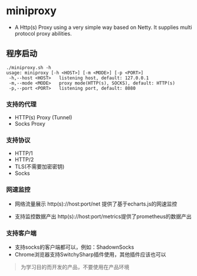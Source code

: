 # miniproxy
- A Http(s) Proxy using a very simple way based on Netty. It supplies
multi protocol proxy abilities.

## 程序启动
```
./miniproxy.sh -h
usage: miniproxy [-h <HOST>] [-m <MODE>] [-p <PORT>]
 -h,--host <HOST>   listening host, default: 127.0.0.1
 -m,--mode <MODE>   proxy mode(HTTP(s), SOCKS), default: HTTP(s)
 -p,--port <PORT>   listening port, default: 8080
```


### 支持的代理
- HTTP(s) Proxy (Tunnel)
- Socks Proxy

### 支持协议
- HTTP/1
- HTTP/2
- TLS(不需要加密密钥)
- Socks

### 网速监控
- 网络流量展示
  http(s)://host:port/net 提供了基于echarts.js的网速监控
  
- 支持监控数据产出
  http(s)://host:port/metrics提供了prometheus的数据产出

### 支持客户端
- 支持socks的客户端都可以，例如：ShadownSocks
- Chrome浏览器支持SwitchySharp插件使用，其他插件应该也可以




> 为学习目的而开发的产品，不要使用在产品环境